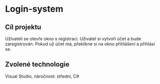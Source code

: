 # Login-system
## Cíl projektu
Uživateli se otevře okno s registrací. Uživatel si vytvoří účet a bude zaregistrován. Pokud už účet má, překlikne si na okno přihlášení a přihlásí se.
## Zvolené technologie
Visual Studio, náročnost: střední, C#
